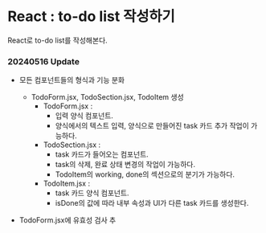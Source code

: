 # React : to-do list 작성하기

React로 to-do list를 작성해본다.

### 20240516 Update

* 모든 컴포넌트들의 형식과 기능 분화
  * TodoForm.jsx, TodoSection.jsx, TodoItem 생성
    * TodoForm.jsx :
      - 입력 양식 컴포넌트.
      - 양식에서의 텍스트 입력, 양식으로 만들어진 task 카드 추가 작업이 가능하다.
    * TodoSection.jsx :
      - task 카드가 들어오는 컴포넌트.
      - task의 삭제, 완료 상태 변경의 작업이 가능하다.
      - TodoItem의 working, done의 섹션으로의 분기가 가능하다.
    * TodoItem.jsx :
      - task 카드 양식 컴포넌트.
      - isDone의 값에 따라 내부 속성과 UI가 다른 task 카드를 생성한다.

* TodoForm.jsx에 유효성 검사 추
